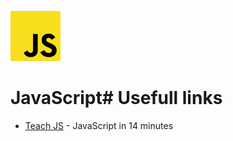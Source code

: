![Иллюстрация к проекту](https://github.com/Hamidalion/RepoPicture/blob/master/JavaScript.png)

# JavaScript# Usefull links 

- [Teach JS](https://jgthms.com/javascript-in-14-minutes) - JavaScript in 14 minutes
